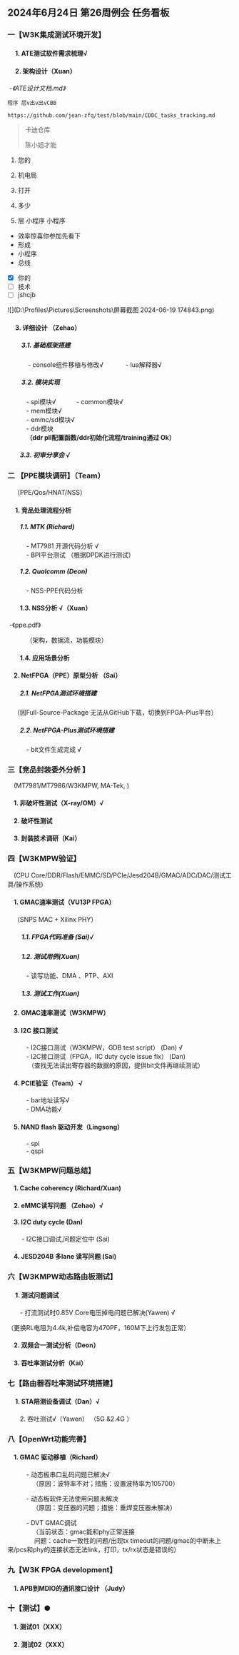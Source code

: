 ## 2024年6月24日 第26周例会  任务看板

### 一【W3K集成测试环境开发】

#### &emsp; 1.	ATE测试软件需求梳理√

#### &emsp; 2. 架构设计（Xuan）

​           *-《ATE设计文档.md》*

`程序 层v出v出vCBB`

`https://github.com/jean-zfq/test/blob/main/CDDC_tasks_tracking.md`

[](https://github.com/jean-zfq/test/blob/main/CDDC_tasks_tracking.md)

[](https://www.baidu.com/)

> 卡迪仓库
>
> 陈小姐才能



1. 您的
2. 机电局
3. 打开
4. 多少

5. 层
小程序 
小程序



- 效率惊喜你参加先看下
- 形成
- 小程序
- 总线



- [x] 你的
- [ ] 技术
- [ ] jshcjb

![](D:\Profiles\Pictures\Screenshots\屏幕截图 2024-06-19 174843.png)

#### &emsp; 3. 详细设计 （Zehao）

##### &emsp;&emsp; 3.1.    基础框架搭建

&emsp;&emsp;&emsp; - console组件移植与修改√ 
&emsp;&emsp; &emsp;- lua解释器√  

##### &emsp;&emsp; 3.2. 模块实现

&emsp;&emsp;&emsp;-	spi模块√ 
&emsp;&emsp;&emsp;-    common模块√  
&emsp;&emsp;&emsp;-	mem模块√  
&emsp;&emsp;&emsp;-	emmc/sd模块√  
&emsp;&emsp;&emsp;-	ddr模块  
&emsp;&emsp;&emsp;**（ddr pll配置函数/ddr初始化流程/training通过 Ok）**  

##### &emsp;&emsp;3.3. 初审分享会 √



### 二 【PPE模块调研】（Team）

&emsp;（PPE/Qos/HNAT/NSS） 
#### &emsp; 1. 竞品处理流程分析
##### &emsp;&emsp;1.1. MTK (Richard)
&emsp;&emsp;&emsp;- MT7981 开源代码分析 √  
&emsp;&emsp;&emsp;- BPI平台测试  （根据DPDK进行测试） 

##### &emsp;&emsp;1.2. Qualcomm (Deon)
&emsp;&emsp;&emsp;- NSS-PPE代码分析 

#### &emsp;&emsp;1.3. NSS分析 √（Xuan）

​             -《ppe.pdf》  

&emsp;&emsp;&emsp;（架构，数据流，功能模块）
#### &emsp;&emsp;1.4. 应用场景分析 
#### &emsp;2. NetFPGA（PPE）原型分析 （Sai）

##### &emsp;&emsp;2.1. NetFPGA测试环境搭建

&emsp;（因Full-Source-Package 无法从GitHub下载，切换到FPGA-Plus平台）

##### &emsp;&emsp;2.2. NetFPGA-Plus测试环境搭建

&emsp;&emsp;&emsp;- bit文件生成完成 √ 


### 三【竞品封装委外分析 】

&emsp;(MT7981/MT7986/W3KMPW, MA-Tek, )   
#### &emsp;1.    非破坏性测试（X-ray/OM）√
#### &emsp;2.    破坏性测试

#### &emsp;3.    封装技术调研（Kai）  


### 四【W3KMPW验证】
&emsp;(CPU Core/DDR/Flash/EMMC/SD/PCIe/Jesd204B/GMAC/ADC/DAC/测试工具/操作系统)

#### &emsp;1. GMAC速率测试（VU13P FPGA）

&emsp;（SNPS MAC + Xilinx PHY）

##### &emsp;&emsp; 1.1.   FPGA代码准备 (Sai)√

##### &emsp;&emsp; 1.2.   测试用例(Xuan)

&emsp;&emsp;&emsp;- 读写功能、DMA 、PTP、AXI
##### &emsp;&emsp; 1.3.   测试工作(Xuan)  
#### &emsp;2. GMAC速率测试（W3KMPW）
#### &emsp;3. I2C  接口测试 
&emsp;&emsp;&emsp;- I2C接口测试（W3KMPW，GDB test script） (Dan) √  
&emsp;&emsp;&emsp;- I2C接口测试（FPGA，IIC duty cycle issue fix） (Dan)    
&emsp;&emsp;&emsp; （查找无法读出寄存器的数据的原因，提供bit文件再继续测试）
#### &emsp;4. PCIE验证（Team）  √
&emsp;&emsp;&emsp;- bar地址读写√   
&emsp;&emsp;&emsp;- DMA功能√  
#### &emsp;5. NAND flash 驱动开发（Lingsong）  
&emsp;&emsp;&emsp;- spi   
&emsp;&emsp;&emsp;- qspi   

### 五【W3KMPW问题总结】
#### &emsp;1.  Cache coherency (Richard/Xuan)
#### &emsp;2.  eMMC读写问题 （Zehao）√

#### &emsp;3.  I2C duty cycle (Dan)
&emsp; &emsp;- I2C接口调试,问题定位中 (Sai)  
#### &emsp;4.  JESD204B 多lane 读写问题 (Sai)   


### 六【W3KMPW动态路由板测试】
#### &emsp; 1.   测试问题调试
&emsp;&emsp;- 打流测试时0.85V Core电压掉电问题已解决(Yawen)  √     

（更换RL电阻为4.4k,补偿电容为470PF，160M下上行发包正常）

#### &emsp;2.   双频合一测试分析（Deon）  
#### &emsp;3.   吞吐率测试分析（Kai）



### 七【路由器吞吐率测试环境搭建】
#### &emsp; 1. STA陪测设备调试（Dan）√    
&emsp;&emsp;2. 吞吐测试√（Yawen） （5G &2.4G ）  


### 八【OpenWrt功能完善】
#### &emsp;1.   GMAC 驱动移植（Richard）  
&emsp;&emsp;&emsp;- 动态板串口乱码问题已解决√   
&emsp;&emsp;&emsp;&emsp;（原因：波特率不对；措施：设置波特率为105700）  
    

&emsp;&emsp;&emsp;- 动态板软件无法使用问题未解决       
&emsp;&emsp;&emsp;&emsp;（原因：变压器的问题；措施：重焊变压器未解决）  


&emsp;&emsp;&emsp;- DVT GMAC调试  
&emsp;&emsp;&emsp;&emsp;（当前状态：gmac能和phy正常连接<br>
&emsp;&emsp;&emsp;&emsp;  问题：cache一致性的问题/出现tx timeout的问题/gmac的中断未上来/pcs和phy的连接状态无法link，打印，tx/rx状态是错误的）  



### 九【W3K FPGA development】
#### &emsp;1.   APB到MDIO的通讯接口设计 （Judy）

### 十【测试】●

#### &emsp;1. 测试01（XXX）

#### &emsp;2. 测试02（XXX）





